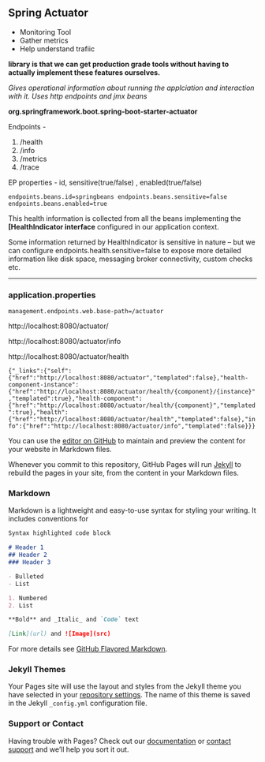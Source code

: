 ## Spring Actuator

-	Monitoring Tool
-	Gather metrics
- Help understand trafiic

**library is that we can get production grade tools without having to actually implement these features ourselves.**

_Gives operational information about running the applciation and interaction with it. Uses http endpoints and jmx beans_

**org.springframework.boot.spring-boot-starter-actuator**

Endpoints - 
1.	/health 
2.	/info
3.	/metrics
4.	/trace

EP properties - id, sensitive(true/false) , enabled(true/false) 

`endpoints.beans.id=springbeans
endpoints.beans.sensitive=false
endpoints.beans.enabled=true`

This health information is collected from all the beans implementing the **[HealthIndicator interface** configured in our application context.

Some information returned by HealthIndicator is sensitive in nature – but we can configure endpoints.health.sensitive=false to expose more detailed information like disk space, messaging broker connectivity, custom checks etc.


----------------------------------------------------------------------------------------------------------------------------------------
### application.properties

`management.endpoints.web.base-path=/actuator`

http://localhost:8080/actuator/

http://localhost:8080/actuator/info

http://localhost:8080/actuator/health

`{"_links":{"self":{"href":"http://localhost:8080/actuator","templated":false},"health-component-instance":{"href":"http://localhost:8080/actuator/health/{component}/{instance}","templated":true},"health-component":{"href":"http://localhost:8080/actuator/health/{component}","templated":true},"health":{"href":"http://localhost:8080/actuator/health","templated":false},"info":{"href":"http://localhost:8080/actuator/info","templated":false}}}`

You can use the [editor on GitHub](https://github.com/deepavc/springactuator/edit/master/README.md) to maintain and preview the content for your website in Markdown files.

Whenever you commit to this repository, GitHub Pages will run [Jekyll](https://jekyllrb.com/) to rebuild the pages in your site, from the content in your Markdown files.

### Markdown

Markdown is a lightweight and easy-to-use syntax for styling your writing. It includes conventions for

```markdown
Syntax highlighted code block

# Header 1
## Header 2
### Header 3

- Bulleted
- List

1. Numbered
2. List

**Bold** and _Italic_ and `Code` text

[Link](url) and ![Image](src)
```

For more details see [GitHub Flavored Markdown](https://guides.github.com/features/mastering-markdown/).

### Jekyll Themes

Your Pages site will use the layout and styles from the Jekyll theme you have selected in your [repository settings](https://github.com/deepavc/springactuator/settings). The name of this theme is saved in the Jekyll `_config.yml` configuration file.

### Support or Contact

Having trouble with Pages? Check out our [documentation](https://help.github.com/categories/github-pages-basics/) or [contact support](https://github.com/contact) and we’ll help you sort it out.
